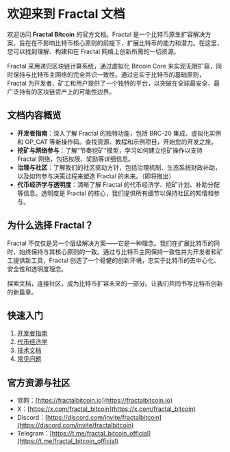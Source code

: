 # 欢迎来到 Fractal 文档

欢迎访问 **Fractal Bitcoin** 的官方文档。Fractal 是一个比特币原生扩容解决方案，旨在在不影响比特币核心原则的前提下，扩展比特币的能力和潜力。在这里，您可以找到理解、构建和在 Fractal 网络上创新所需的一切资源。

Fractal 采用递归区块链计算系统，通过虚拟化 Bitcoin Core 来实现无限扩容，同时保持与比特币主网络的完全共识一致性。通过忠实于比特币的基础原则，Fractal 为开发者、矿工和用户提供了一个独特的平台，以突破在全球最安全、最广泛持有的区块链资产上的可能性边界。

## 文档内容概览

* **开发者指南**：深入了解 Fractal 的独特功能，包括 BRC-20 集成、虚拟化实例和 OP_CAT 等新操作码。查找资源、教程和示例项目，开始您的开发之旅。
* **挖矿与网络参与**：了解"节奏挖矿"模型，学习如何建立挖矿操作以支持 Fractal 网络，包括权限、奖励等详细信息。
* **治理与社区**：了解我们的社区驱动方针，包括治理机制、生态系统财政补助，以及如何参与决策过程来塑造 Fractal 的未来。（即将推出）
* **代币经济学与透明度**：清晰了解 Fractal 的代币经济学、挖矿计划、补助分配等信息。透明度是 Fractal 的核心，我们提供所有细节以保持社区的知情和参与。

## 为什么选择 Fractal？

Fractal 不仅仅是另一个层级解决方案——它是一种理念。我们在扩展比特币的同时，始终保持与其核心原则的一致。通过与比特币主网保持一致性并为开发者和矿工提供新工具，Fractal 创造了一个稳健的创新环境，忠实于比特币的去中心化、安全性和透明度理念。

探索文档，连接社区，成为比特币扩容未来的一部分。让我们共同书写比特币创新的新篇章。

## 快速入门

1. [开发者指南](/fractalbitcoin/developer-home/developer-home.md)
2. [代币经济学](/fractalbitcoin/welcome-to-the-fractal-documentation/fractal-tokenomics.md)
3. [技术文档](/Fractal/Fractal.md)
4. [常见问题](/sCrypt/faq.md)

## 官方资源与社区

- 官网：[https://fractalbitcoin.io](https://fractalbitcoin.io)
- X：[https://x.com/fractal_bitcoin](https://x.com/fractal_bitcoin)
- Discord：[https://discord.com/invite/fractalbitcoin](https://discord.com/invite/fractalbitcoin)
- Telegram：[https://t.me/fractal_bitcoin_official](https://t.me/fractal_bitcoin_official)
